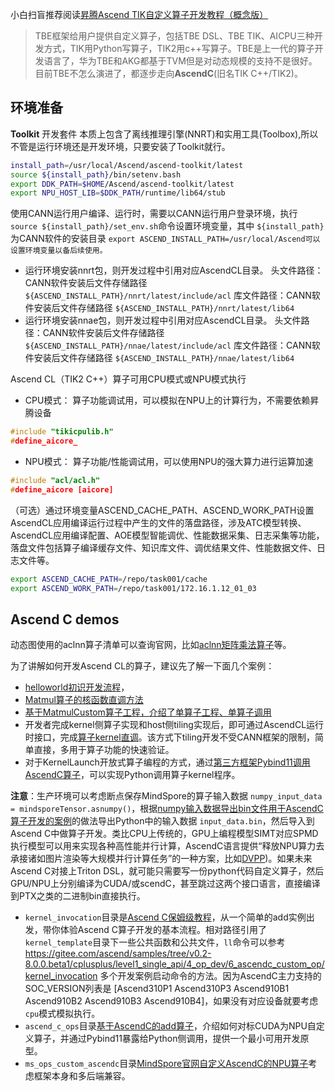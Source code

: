 小白扫盲推荐阅读[昇腾Ascend TIK自定义算子开发教程（概念版）](https://blog.csdn.net/m0_37605642/article/details/132780001)

> TBE框架给用户提供自定义算子，包括TBE DSL、TBE TIK、AICPU三种开发方式，TIK用Python写算子，TIK2用c++写算子。TBE是上一代的算子开发语言了，华为TBE和AKG都基于TVM但是对动态规模的支持不是很好。目前TBE不怎么演进了，都逐步走向**AscendC**(旧名TIK C++/TIK2)。

## 环境准备

**Toolkit** 开发套件 本质上包含了离线推理引擎(NNRT)和实用工具(Toolbox),所以不管是运行环境还是开发环境，只要安装了Toolkit就行。

```bash
install_path=/usr/local/Ascend/ascend-toolkit/latest 
source ${install_path}/bin/setenv.bash
export DDK_PATH=$HOME/Ascend/ascend-toolkit/latest
export NPU_HOST_LIB=$DDK_PATH/runtime/lib64/stub 
```

使用CANN运行用户编译、运行时，需要以CANN运行用户登录环境，执行 `source ${install_path}/set_env.sh`命令设置环境变量，其中 `${install_path}`为CANN软件的安装目录
`export ASCEND_INSTALL_PATH=/usr/local/Ascend可以设置环境变量以备后续使用。`

- 运行环境安装nnrt包，则开发过程中引用对应AscendCL目录。
  头文件路径：CANN软件安装后文件存储路径 `${ASCEND_INSTALL_PATH}/nnrt/latest/include/acl`
  库文件路径：CANN软件安装后文件存储路径 `${ASCEND_INSTALL_PATH}/nnrt/latest/lib64`
- 运行环境安装nnae包，则开发过程中引用对应AscendCL目录。
  头文件路径：CANN软件安装后文件存储路径 `${ASCEND_INSTALL_PATH}/nnae/latest/include/acl`
  库文件路径：CANN软件安装后文件存储路径 `${ASCEND_INSTALL_PATH}/nnae/latest/lib64`

Ascend CL（TIK2 C++）算子可用CPU模式或NPU模式执行

- CPU模式： 算子功能调试用，可以模拟在NPU上的计算行为，不需要依赖昇腾设备

```cpp
#include "tikicpulib.h"
#define_aicore_
```

- NPU模式： 算子功能/性能调试用，可以使用NPU的强大算力进行运算加速

```cpp
#include "acl/acl.h"
#define_aicore [aicore]
```

（可选）通过环境变量ASCEND_CACHE_PATH、ASCEND_WORK_PATH设置AscendCL应用编译运行过程中产生的文件的落盘路径，涉及ATC模型转换、AscendCL应用编译配置、AOE模型智能调优、性能数据采集、日志采集等功能，落盘文件包括算子编译缓存文件、知识库文件、调优结果文件、性能数据文件、日志文件等。

```bash
export ASCEND_CACHE_PATH=/repo/task001/cache
export ASCEND_WORK_PATH=/repo/task001/172.16.1.12_01_03
```

## Ascend C demos

动态图使用的aclnn算子清单可以查询官网，比如[aclnn矩阵乘法算子](https://www.hiascend.com/document/detail/zh/CANNCommunityEdition/80RC3alpha003/apiref/aolapi/context/aclnnMatmul.md)等。

为了讲解如何开发Ascend CL的算子，建议先了解一下面几个案例：

- [helloworld初识开发流程](https://gitee.com/ascend/samples/tree/master/operator/ascendc/0_introduction/0_helloworld)，
- [Matmul算子的核函数直调方法](https://gitee.com/ascend/samples/tree/master/operator/ascendc/0_introduction/11_matmul_kernellaunch)
- [基于MatmulCustom算子工程，介绍了单算子工程、单算子调用](https://gitee.com/ascend/samples/tree/master/operator/ascendc/0_introduction/10_matmul_frameworklaunch)
- 开发者完成kernel侧算子实现和host侧tiling实现后，即可通过AscendCL运行时接口，完成[算子kernel直调](https://www.hiascend.com/document/detail/zh/canncommercial/800/developmentguide/opdevg/Ascendcopdevg/atlas_ascendc_10_0056.html)。该方式下tiling开发不受CANN框架的限制，简单直接，多用于算子功能的快速验证。
- 对于KernelLaunch开放式算子编程的方式，通过[第三方框架Pybind11调用AscendC算子](https://www.hiascend.com/document/detail/zh/canncommercial/800/developmentguide/opdevg/Ascendcopdevg/atlas_ascendc_10_0057.html)，可以实现Python调用算子kernel程序。

**注意**：生产环境可以考虑断点保存MindSpore的算子输入数据 `numpy_input_data = mindsporeTensor.asnumpy()`，根据[numpy输入数据导出bin文件用于AscendC算子开发的案例](https://gitee.com/ascend/samples/blob/master/cplusplus/level1_single_api/4_op_dev/6_ascendc_custom_op/kernel_invocation/MatMul/matmul_custom.py)的做法导出Python中的输入数据 `input_data.bin`，然后导入到Ascend C中做算子开发。类比CPU上传统的，GPU上编程模型SIMT对应SPMD执行模型可以用来实现各种高性能并行计算，AscendC语言提供“释放NPU算力去承接诸如图片渲染等大规模并行计算任务”的一种方案，比如[DVPP](https://bbs.huaweicloud.com/blogs/394593?utm_source=zhihu&utm_medium=bbs-ex&utm_campaign=other&utm_content=content))。如果未来Ascend C对接上Triton DSL，就可能只需要写一份python代码自定义算子，然后GPU/NPU上分别编译为CUDA/或scendC，甚至跳过这两个接口语言，直接编译到PTX之类的二进制bin直接执行。

- `kernel_invocation`目录是[Ascend C保姆级教程](https://www.hiascend.com/forum/thread-0239124507219723020-1-1.html)，从一个简单的add实例出发，带你体验Ascend C算子开发的基本流程。相对路径引用了 `kernel_template`目录下一些公共函数和公共文件，`ll`命令可以参考 https://gitee.com/ascend/samples/tree/v0.2-8.0.0.beta1/cplusplus/level1_single_api/4_op_dev/6_ascendc_custom_op/kernel_invocation 多个开发案例启动命令的方法。因为AscendC主力支持的SOC_VERSION列表是 [Ascend310P1 Ascend310P3 Ascend910B1 Ascend910B2 Ascend910B3 Ascend910B4]，如果没有对应设备就要考虑 `cpu`模式模拟执行。
- `ascend_c_ops`目录[基于AscendC的add算子](https://gitee.com/ascend/samples/tree/v0.2-8.0.0.beta1/operator/ascendc/0_introduction/3_add_kernellaunch/CppExtensions#/ascend/samples/blob/v0.2-8.0.0.beta1/operator/ascendc/0_introduction/3_add_kernellaunch/CppExtensions/./add_custom.cpp)，介绍如何对标CUDA为NPU自定义算子，并通过Pybind11暴露给Python侧调用，提供一个最小可用开发原型。
- `ms_ops_custom_ascendc`目录[MindSpore官网自定义AscendC的NPU算子](https://www.mindspore.cn/docs/zh-CN/r2.5.0/model_train/custom_program/operation/op_custom_ascendc.html)考虑框架本身和多后端兼容。
